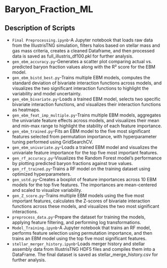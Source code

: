 # Baryon_Fraction_ML
## Description of Scripts
* `Final Preprocessing.ipynb`-A Jupyter notebook that loads raw data from the IllustrisTNG simulation, filters halos based on stellar mass and gas mass criteria, creates a cleaned Dataframe, and then processed data is saved as full_illustris_df100.pkl for further analysis.
* `gen_ebm_accuracy.py`-Generates a scatter plot comparing actual vs. predicted baryon fraction values along with the R² score for the EBM model.
* `gen_ebm_bistd_best.py`-Trains multiple EBM models, computes the standard deviation of bivariate interaction functions across models, and visualizes the two significant interaction functions to highlight the variability and model uncertainty.
* `gen_ebm_bivariate.py`-Loads a trained EBM model, selects two specific bivariate interaction functions, and visualizes their interaction functions as heatmaps.
* `gen_ebm_feat_imp_multiple.py`-Trains multiple EBM models, aggregates the univariate feature effects across models, and visualizes their mean and min-max range to highlight the stability of each feature importance.
* `gen_ebm_trained.py`-Fits an EBM model to the five most significant features selected from permutation importance, with hyperparameter tuning performed using GridSearchCV.
* `gen_ebm_univariate.py`-Loads a trained EBM model and visualizes the univariate feature importance for the top five most important features.
* `gen_rf_accuracy.py`-Visualizes the Random Forest model’s performance by plotting predicted baryon fractions against true values.
* `gen_rf_trained.py`-Trains a RF model on the training dataset using optimized hyperparameters.
* `gen_ustd.py`-Creates a boxplot of feature importances across 10 EBM models for the top five features. The importances are mean-centered and scaled to visualize variability.
* `gen_Z_score.py`-Trains multiple EBM models using the five most important features, calculates the Z-scores of bivariate interaction functions across these models, and visualizes the two most significant interactions.
* `preprocess_data.py`-Prepare the dataset for training the models, applying feature filtering, and performing log transformations.
* `Model_Training.ipynb`-A Jupyter notebook that trains an RF model, performs feature selection using permutation importance, and then trains an EBM model using the top five most significant features.
* `stellar_merger_history.ipynb`-Loads merger history and stellar assembly data from IllustrisTNG HDF5 files and compiles them into a DataFrame. The final dataset is saved as stellar_merge_history.csv for further analysis.
